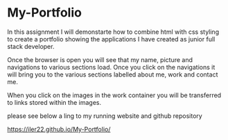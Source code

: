 # My-Portfolio

In this assignment I will demonstarte how to combine html with css styling to create a portfolio showing the applications I have created as junior full stack developer.

Once the browser is open you will see that my name, picture and navigations to various sections load. Once you click on the navigations it will bring you to the various sections labelled about me, work and contact me. 

When you click on the images in the work container you will be transferred to links stored within the images.

please see below a ling to my running website and github repository

https://iler22.github.io/My-Portfolio/

